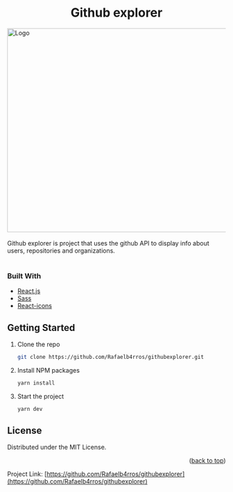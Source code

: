 <div align="left">
  <h1 align="center">Github explorer</h1>
    <img src="./public/images/githubexplorer.gif" alt="Logo" width="950" height="470">
</div>
<br>
Github explorer is project that uses the github API to display info about users, repositories and organizations.
<br>
<br>

### Built With

- [React.js](https://reactjs.org/)
- [Sass](https://sass-lang.com/)
- [React-icons](https://react-icons.github.io/react-icons//)

## Getting Started

1. Clone the repo
   ```sh
   git clone https://github.com/Rafaelb4rros/githubexplorer.git
   ```
2. Install NPM packages
   ```sh
   yarn install
   ```
3. Start the project
   ```js
   yarn dev
   ```
   <!-- LICENSE -->

## License

Distributed under the MIT License.

<p align="right">(<a href="#top">back to top</a>)</p>

Project Link: [https://github.com/Rafaelb4rros/githubexplorer](https://github.com/Rafaelb4rros/githubexplorer)
